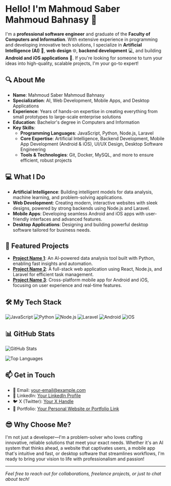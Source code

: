 # Hello! I'm Mahmoud Saber Mahmoud Bahnasy 🚀

I'm a **professional software engineer** and graduate of the **Faculty of Computers and Information**. With extensive experience in programming and developing innovative tech solutions, I specialize in **Artificial Intelligence (AI)** 🧠, **web design** 🌐, **backend development** 💻, and building **Android and iOS applications** 📱. If you're looking for someone to turn your ideas into high-quality, scalable projects, I'm your go-to expert!

## 🔍 About Me
- **Name**: Mahmoud Saber Mahmoud Bahnasy
- **Specialization**: AI, Web Development, Mobile Apps, and Desktop Applications
- **Experience**: Years of hands-on expertise in creating everything from small prototypes to large-scale enterprise solutions
- **Education**: Bachelor's degree in Computers and Information
- **Key Skills**:
  - **Programming Languages**: JavaScript, Python, Node.js, Laravel
  - **Core Expertise**: Artificial Intelligence, Backend Development, Mobile App Development (Android & iOS), UI/UX Design, Desktop Software Engineering
  - **Tools & Technologies**: Git, Docker, MySQL, and more to ensure efficient, robust projects

## 💻 What I Do
- **Artificial Intelligence**: Building intelligent models for data analysis, machine learning, and problem-solving applications.
- **Web Development**: Creating modern, interactive websites with sleek designs, powered by strong backends using Node.js and Laravel.
- **Mobile Apps**: Developing seamless Android and iOS apps with user-friendly interfaces and advanced features.
- **Desktop Applications**: Designing and building powerful desktop software tailored for business needs.

## 🌟 Featured Projects
- **[Project Name 1](link-to-repo)**: An AI-powered data analysis tool built with Python, enabling fast insights and automation.
- **[Project Name 2](link-to-repo)**: A full-stack web application using React, Node.js, and Laravel for efficient task management.
- **[Project Name 3](link-to-repo)**: Cross-platform mobile app for Android and iOS, focusing on user experience and real-time features.

## 🛠 My Tech Stack
![JavaScript](https://img.shields.io/badge/-JavaScript-F7DF1E?style=flat-square&logo=javascript&logoColor=black)
![Python](https://img.shields.io/badge/-Python-3776AB?style=flat-square&logo=python&logoColor=white)
![Node.js](https://img.shields.io/badge/-Node.js-339933?style=flat-square&logo=node.js&logoColor=white)
![Laravel](https://img.shields.io/badge/-Laravel-FF2D20?style=flat-square&logo=laravel&logoColor=white)
![Android](https://img.shields.io/badge/-Android-3DDC84?style=flat-square&logo=android&logoColor=white)
![iOS](https://img.shields.io/badge/-iOS-000000?style=flat-square&logo=apple&logoColor=white)

## 📊 GitHub Stats
![GitHub Stats](https://github-readme-stats.vercel.app/api?username=[your-username]&show_icons=true&theme=radical)

![Top Languages](https://github-readme-stats.vercel.app/api/top-langs/?username=[your-username]&layout=compact&theme=radical)

## 📫 Get in Touch
- 📧 Email: [your-email@example.com](mailto:your-email@example.com)
- 🔗 LinkedIn: [Your LinkedIn Profile](https://linkedin.com/in/your-profile)
- 🐦 X (Twitter): [Your X Handle](https://x.com/your-handle)
- 💼 Portfolio: [Your Personal Website or Portfolio Link](https://your-portfolio.com)

## 😎 Why Choose Me?
I'm not just a developer—I'm a problem-solver who loves crafting innovative, reliable solutions that meet your exact needs. Whether it's an AI system that thinks ahead, a website that captivates users, a mobile app that's intuitive and fast, or desktop software that streamlines workflows, I'm ready to bring your vision to life with professionalism and passion!

---

*Feel free to reach out for collaborations, freelance projects, or just to chat about tech!*
